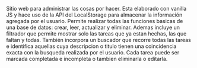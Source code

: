 Sitio web para administrar las cosas por hacer. Esta elaborado con vanilla JS y hace uso de la API del LocalStorage para almacenar la información agregada por el usuario.
Permite realizar todas las funciones basicas de una base de datos: crear, leer, actualizar y eliminar. Ademas incluye un filtrador que permite mostrar solo las tareas que ya estan hechas, las que faltan y todas. También incorpora un buscador que recorre todas las tareas e identifica aquellas cuya descripcion o titulo tienen una coincidencia exacta con la busqueda realizada por el usuario.
Cada tarea puede ser marcada completada e incompleta o tambien eliminarla o editarla.

